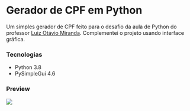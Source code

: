 # Gerador de CPF em Python

Um simples gerador de CPF feito para o desafio da aula de Python do professor [Luiz Otávio Miranda](https://www.udemy.com/course/python-3-do-zero-ao-avancado/).
Complementei o projeto usando interface gráfica.

### Tecnologias
* Python 3.8
* PySimpleGui 4.6

### Preview

![](/home/may/Imagens/Gerador.png)

